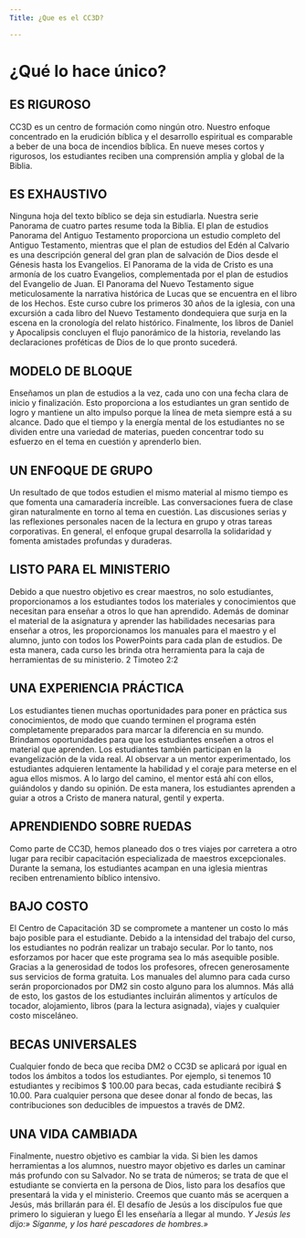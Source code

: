 ```yaml
---
Title: ¿Que es el CC3D?

---
```


# ¿Qué lo hace único?



## ES RIGUROSO

CC3D es un centro de formación como ningún otro. Nuestro enfoque concentrado en la erudición bíblica y el desarrollo espiritual es comparable a beber de una boca de incendios bíblica. En nueve meses cortos y rigurosos, los estudiantes reciben una comprensión amplia y global de la Biblia.



## ES EXHAUSTIVO

Ninguna hoja del texto bíblico se deja sin estudiarla. Nuestra serie Panorama de cuatro partes resume toda la Biblia. El plan de estudios Panorama del Antiguo Testamento proporciona un estudio completo del Antiguo Testamento, mientras que el plan de estudios del Edén al Calvario es una descripción general del gran plan de salvación de Dios desde el Génesis hasta los Evangelios. El Panorama de la vida de Cristo es una armonía de los cuatro Evangelios, complementada por el plan de estudios del Evangelio de Juan. El Panorama del Nuevo Testamento sigue meticulosamente la narrativa histórica de Lucas que se encuentra en el libro de los Hechos. Este curso cubre los primeros 30 años de la iglesia, con una excursión a cada libro del Nuevo Testamento dondequiera que surja en la escena en la cronología del relato histórico. Finalmente, los libros de Daniel y Apocalipsis concluyen el flujo panorámico de la historia, revelando las declaraciones proféticas de Dios de lo que pronto sucederá.



## MODELO DE BLOQUE

Enseñamos un plan de estudios a la vez, cada uno con una fecha clara de inicio y finalización. Esto proporciona a los estudiantes un gran sentido de logro y mantiene un alto impulso porque la línea de meta siempre está a su alcance. Dado que el tiempo y la energía mental de los estudiantes no se dividen entre una variedad de materias, pueden concentrar todo su esfuerzo en el tema en cuestión y aprenderlo bien.



## UN ENFOQUE DE GRUPO

Un resultado de que todos estudien el mismo material al mismo tiempo es que fomenta una camaradería increíble. Las conversaciones fuera de clase giran naturalmente en torno al tema en cuestión. Las discusiones serias y las reflexiones personales nacen de la lectura en grupo y otras tareas corporativas. En general, el enfoque grupal desarrolla la solidaridad y fomenta amistades profundas y duraderas.



## LISTO PARA EL MINISTERIO

Debido a que nuestro objetivo es crear maestros, no solo estudiantes, proporcionamos a los estudiantes todos los materiales y conocimientos que necesitan para enseñar a otros lo que han aprendido. Además de dominar el material de la asignatura y aprender las habilidades necesarias para enseñar a otros, les proporcionamos los manuales para el maestro y el alumno, junto con todos los PowerPoints para cada plan de estudios. De esta manera, cada curso les brinda otra herramienta para la caja de herramientas de su ministerio. 2 Timoteo 2:2



## UNA EXPERIENCIA PRÁCTICA

Los estudiantes tienen muchas oportunidades para poner en práctica sus conocimientos, de modo que cuando terminen el programa estén completamente preparados para marcar la diferencia en su mundo. Brindamos oportunidades para que los estudiantes enseñen a otros el material que aprenden. Los estudiantes también participan en la evangelización de la vida real. Al observar a un mentor experimentado, los estudiantes adquieren lentamente la habilidad y el coraje para meterse en el agua ellos mismos. A lo largo del camino, el mentor está ahí con ellos, guiándolos y dando su opinión. De esta manera, los estudiantes aprenden a guiar a otros a Cristo de manera natural, gentil y experta.



##  APRENDIENDO SOBRE RUEDAS

Como parte de CC3D, hemos planeado dos o tres viajes por carretera a otro lugar para recibir capacitación especializada de maestros excepcionales. Durante la semana, los estudiantes acampan en una iglesia mientras reciben entrenamiento bíblico intensivo.



## BAJO COSTO

El Centro de Capacitación 3D se compromete a mantener un costo lo más bajo posible para el estudiante. Debido a la intensidad del trabajo del curso, los estudiantes no podrán realizar un trabajo secular. Por lo tanto, nos esforzamos por hacer que este programa sea lo más asequible posible. Gracias a la generosidad de todos los profesores, ofrecen generosamente sus servicios de forma gratuita. Los manuales del alumno para cada curso serán proporcionados por DM2 sin costo alguno para los alumnos. Más allá de esto, los gastos de los estudiantes incluirán alimentos y artículos de tocador, alojamiento, libros (para la lectura asignada), viajes y cualquier costo misceláneo.



## BECAS UNIVERSALES

Cualquier fondo de beca que reciba DM2 o CC3D se aplicará por igual en todos los ámbitos a todos los estudiantes. Por ejemplo, si tenemos 10 estudiantes y recibimos $ 100.00 para becas, cada estudiante recibirá $ 10.00. Para cualquier persona que desee donar al fondo de becas, las contribuciones son deducibles de impuestos a través de DM2.



## UNA VIDA CAMBIADA

Finalmente, nuestro objetivo es cambiar la vida. Si bien les damos herramientas a los alumnos, nuestro mayor objetivo es darles un caminar más profundo con su Salvador. No se trata de números; se trata de que el estudiante se convierta en la persona de Dios, listo para los desafíos que presentará la vida y el ministerio. Creemos que cuanto más se acerquen a Jesús, más brillarán para él. El desafío de Jesús a los discípulos fue que primero lo siguieran y luego Él les enseñaría a llegar al mundo.
*Y Jesús les dijo:» Síganme, y los haré pescadores de hombres.»*